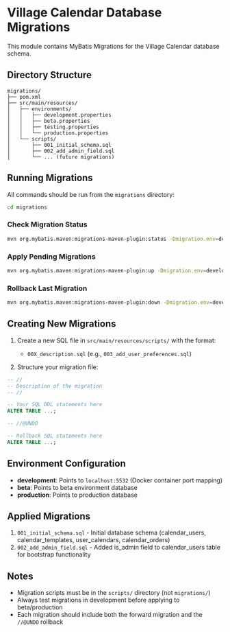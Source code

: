 # Village Calendar Database Migrations

This module contains MyBatis Migrations for the Village Calendar database schema.

## Directory Structure

```
migrations/
├── pom.xml
├── src/main/resources/
│   ├── environments/
│   │   ├── development.properties
│   │   ├── beta.properties
│   │   ├── testing.properties
│   │   └── production.properties
│   └── scripts/
│       ├── 001_initial_schema.sql
│       ├── 002_add_admin_field.sql
│       └── ... (future migrations)
```

## Running Migrations

All commands should be run from the `migrations` directory:

```bash
cd migrations
```

### Check Migration Status

```bash
mvn org.mybatis.maven:migrations-maven-plugin:status -Dmigration.env=development
```

### Apply Pending Migrations

```bash
mvn org.mybatis.maven:migrations-maven-plugin:up -Dmigration.env=development
```

### Rollback Last Migration

```bash
mvn org.mybatis.maven:migrations-maven-plugin:down -Dmigration.env=development
```

## Creating New Migrations

1. Create a new SQL file in `src/main/resources/scripts/` with the format:
   - `00X_description.sql` (e.g., `003_add_user_preferences.sql`)

2. Structure your migration file:

```sql
-- //
-- Description of the migration
-- //

-- Your SQL DDL statements here
ALTER TABLE ...;

-- //@UNDO

-- Rollback SQL statements here
ALTER TABLE ...;
```

## Environment Configuration

- **development**: Points to `localhost:5532` (Docker container port mapping)
- **beta**: Points to beta environment database
- **production**: Points to production database

## Applied Migrations

1. `001_initial_schema.sql` - Initial database schema (calendar_users, calendar_templates, user_calendars, calendar_orders)
2. `002_add_admin_field.sql` - Added is_admin field to calendar_users table for bootstrap functionality

## Notes

- Migration scripts must be in the `scripts/` directory (not `migrations/`)
- Always test migrations in development before applying to beta/production
- Each migration should include both the forward migration and the `//@UNDO` rollback
